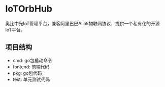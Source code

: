# IoTOrbHub
奥比中光IoT管理平台，兼容阿里巴巴Alink物联网协议，提供一个私有化的开源IoT平台。

## 项目结构

- cmd: go包启动命令
- fontend: 前端代码
- pkg: go包代码
- test: 单元测试代码

